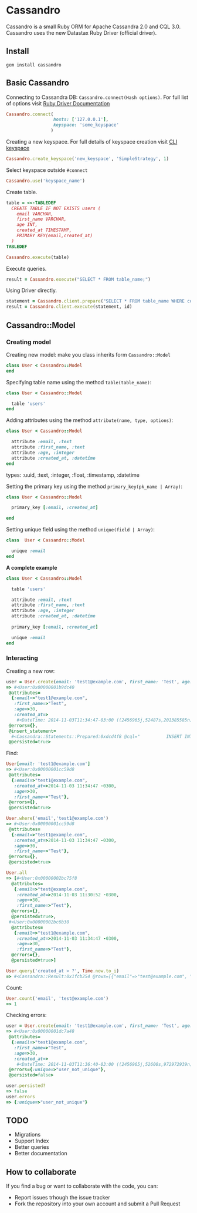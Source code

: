 # Cassandro

Cassandro is a small Ruby ORM for Apache Cassandra 2.0 and CQL 3.0. Cassandro uses the new Datastax Ruby Driver (official driver).

## Install
 
`gem install cassandro`

## Basic Cassandro

Connecting to Cassandra DB: `Cassandro.connect(Hash options)`. For full list of options visit [Ruby Driver Documentation](http://datastax.github.io/ruby-driver/api/#cluster-class_method)

```ruby
Cassandro.connect(
                  hosts: ['127.0.0.1'],
                  keyspace: 'some_keyspace'
                 )
```

Creating a new keyspace. For full details of keyspace creation visit [CLI keyspace](http://www.datastax.com/documentation/cassandra/2.0/cassandra/reference/referenceStorage_r.html)

```ruby
Cassandro.create_keyspace('new_keyspace', 'SimpleStrategy', 1)
```

Select keyspace outside `#connect`

```ruby
Cassandro.use('keyspace_name')
```

Create table.
```ruby
table = <<-TABLEDEF                                                              
  CREATE TABLE IF NOT EXISTS users (                                              
    email VARCHAR,                                                                       
    first_name VARCHAR,                                                                 
    age INT,
    created_at TIMESTAMP,                                                          
    PRIMARY KEY(email,created_at)                                                          
  )                                                                                
TABLEDEF

Cassandro.execute(table)
```

Execute queries.
```ruby
result = Cassandro.execute("SELECT * FROM table_name;")
```

Using Driver directly.
```ruby
statement = Cassandro.client.prepare("SELECT * FROM table_name WHERE colname = ?;")
result = Cassandro.client.execute(statement, id)
```

## Cassandro::Model

### Creating model
Creating new model: make you class inherits form `Cassandro::Model`

```ruby
class User < Cassandro::Model
end
```

Specifying table name using the method `table(table_name)`:

```ruby
class User < Cassandro::Model

  table 'users'
end
```

Adding attributes using the method `attribute(name, type, options)`:

```ruby
class User < Cassandro::Model

  attribute :email, :text
  attribute :first_name, :text
  attribute :age, :integer
  attribute :created_at, :datetime
end
```

types: :uuid, :text, :integer, :float, :timestamp, :datetime

Setting the primary key using the method `primary_key(pk_name | Array)`:

```ruby
class User < Cassandro::Model

  primary_key [:email, :created_at]

end

```

Setting unique field using the method `unique(field | Array)`:

```ruby
class  User < Cassandro::Model

  unique :email
end
```

__A complete example__

```ruby
class User < Cassandro::Model

  table 'users'

  attribute :email, :text
  attribute :first_name, :text
  attribute :age, :integer
  attribute :created_at, :datetime
  
  primary_key [:email, :created_at]

  unique :email
end
```

### Interacting

Creating a new row:

```ruby
user = User.create(email: 'test1@example.com', first_name: 'Test', age: 30, created_at: DateTime.now)
=> #<User:0x00000001b9dc40
 @attributes=
  {:email=>"test1@example.com",
   :first_name=>"Test",
   :age=>30,
   :created_at=>
    #<DateTime: 2014-11-03T11:34:47-03:00 ((2456965j,52487s,201385585n),-10800s,2299161j)>},
 @errors={},
 @insert_statement=
  #<Cassandra::Statements::Prepared:0xdcd4f8 @cql="          INSERT INTO users(email,first_name,age,created_at)\n          VALUES(?,?,?,?)\n          IF NOT EXISTS\n">,
 @persisted=true>

```

Find:

```ruby
User[email: 'test1@example.com']
=> #<User:0x00000001cc59d8
 @attributes=
  {:email=>"test1@example.com",
   :created_at=>2014-11-03 11:34:47 -0300,
   :age=>30,
   :first_name=>"Test"},
 @errors={},
 @persisted=true>

User.where('email','test1@example.com')
=> #<User:0x00000001cc59d8
 @attributes=
  {:email=>"test1@example.com",
   :created_at=>2014-11-03 11:34:47 -0300,
   :age=>30,
   :first_name=>"Test"},
 @errors={},
 @persisted=true>

```

```ruby
User.all
=> [#<User:0x00000002bc75f8
  @attributes=
   {:email=>"test@example.com",
    :created_at=>2014-11-03 11:30:52 -0300,
    :age=>30,
    :first_name=>"Test"},
  @errors={},
  @persisted=true>,
 #<User:0x00000002bc6b30
  @attributes=
   {:email=>"test1@example.com",
    :created_at=>2014-11-03 11:34:47 -0300,
    :age=>30,
    :first_name=>"Test"},
  @errors={},
  @persisted=true>]
```

```ruby
User.query('created_at > ?', Time.now.to_i)
=> #<Cassandra::Result:0x1fcb254 @rows=[{"email"=>"test@example.com", "created_at"=>2014-11-03 11:30:52 -0300, "age"=>30, "first_name"=>"Test"}, {"email"=>"test1@example.com", "created_at"=>2014-11-03 11:34:47 -0300, "age"=>30, "first_name"=>"Test"}] @last_page=true>
```

Count:

```ruby
User.count('email', 'test@example.com')
=> 1
```

Checking errors:
```ruby
user = User.create(email: 'test1@example.com', first_name: 'Test', age: 30, created_at: DateTime.now)
=> #<User:0x00000001dc7a48
 @attributes=
  {:email=>"test1@example.com",
   :first_name=>"Test",
   :age=>30,
   :created_at=>
    #<DateTime: 2014-11-03T11:36:40-03:00 ((2456965j,52600s,972972939n),-10800s,2299161j)>},
 @errors={:unique=>"user_not_unique"},
 @persisted=false>

user.persisted?
=> false
user.errors
=> {:unique=>"user_not_unique"}

```

## TODO

* Migrations
* Support Index
* Better queries
* Better documentation

## How to collaborate

If you find a bug or want to collaborate with the code, you can:

* Report issues trhough the issue tracker
* Fork the repository into your own account and submit a Pull Request

